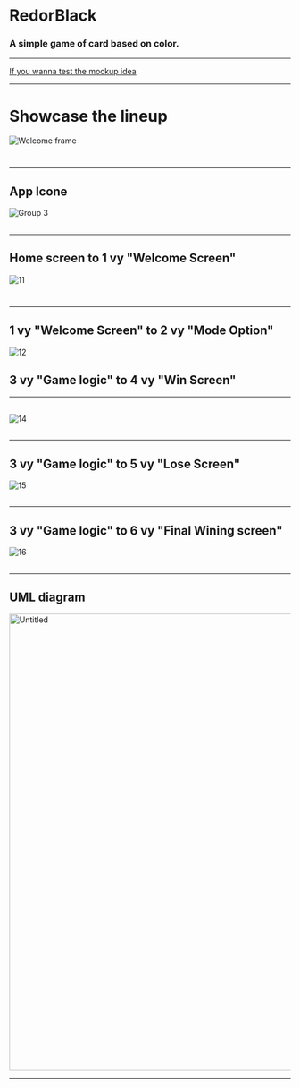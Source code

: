 # RedorBlack
### A  simple game of card based on color.
---
[If you wanna test the mockup idea](https://www.figma.com/proto/2bcTC0vegmLBT223HFQKmo/Welcome-frame?node-id=14-46&node-type=canvas&t=z0sggPfgS7WEsiy0-1&scaling=scale-down&content-scaling=fixed&page-id=0%3A1&starting-point-node-id=14%3A46)





---




# Showcase the lineup
![Welcome frame](https://github.com/user-attachments/assets/1ab40cec-b688-414b-8d02-34d7693a2265)
#
---


## App Icone
![Group 3](https://github.com/user-attachments/assets/b9763cb6-1582-4896-957c-2989ff6905f6)
##
---


## Home screen to 1 vy  "Welcome Screen"
![11](https://github.com/user-attachments/assets/6122c0a7-2047-4463-b18f-78bbb1ea8d98)
#
---


## 1 vy "Welcome Screen" to 2 vy "Mode Option"
![12](https://github.com/user-attachments/assets/88a67fa0-f3db-4651-873f-51e6b0a9ae99)
## 3 vy "Game logic" to 4 vy "Win Screen"
---


##
![14](https://github.com/user-attachments/assets/5e6b9676-e24a-4dc6-94e3-910cfb644705)
##


---
## 3 vy "Game logic" to 5 vy "Lose Screen"
![15](https://github.com/user-attachments/assets/3528acba-f3f7-417b-8c6b-d5efbcac60df)
##
---


## 3 vy "Game logic" to 6 vy "Final Wining screen"
![16](https://github.com/user-attachments/assets/5a6f74eb-e04b-4bf5-9a75-1e9fe4d6d748)
## 
---


## UML diagram
<img width="816" alt="Untitled" src="https://github.com/user-attachments/assets/c2e42da6-187f-4d20-9387-48aa14b71524">

---







